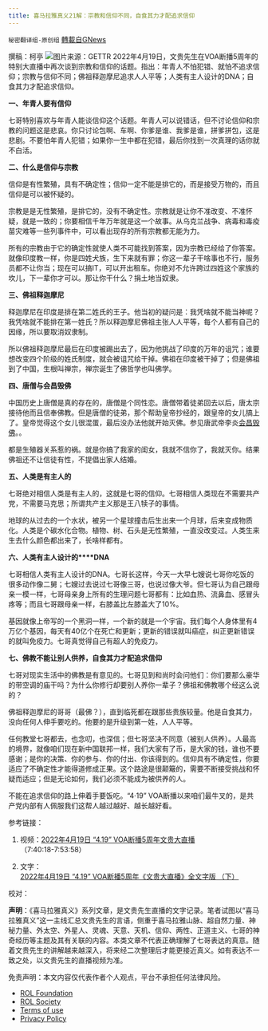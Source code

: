 ```yaml
---
title: 喜马拉雅真义21解：宗教和信仰不同，自食其力才配追求信仰
---
```

`秘密翻译组-原创组` [轉載自GNews](https://gnews.org/zh-hans/2396033/)

撰稿：柯亭
![](https://assets.gnews.org/wp-content/uploads/2022/04/db2d815a-1bff-4690-a863-00acd96abaec.jpg)图片来源：GETTR
2022年4月19日，文贵先生在VOA断播5周年的特别大直播中再次谈到宗教和信仰的话题。指出：年青人不怕犯错、就怕不追求信仰；宗教与信仰不同；佛祖释迦摩尼追求人人平等；人类有主人设计的DNA；自食其力才配追求信仰。

**一、年青人要有信仰**

七哥特别喜欢与年青人能谈信仰这个话题。年青人可以说错话，但不讨论信仰和宗教的问题这是悲哀。你只讨论包啊、车啊、你爹是谁、我爹是谁，拼爹拼包，这是悲剧。不要怕年青人犯错；如果你一生中都在犯错，最后你找到一次真理的话你就不白活。

**二、什么是信仰与宗教**

信仰是有性繁殖，具有不确定性；信仰一定不能是排它的，而是接受万物的，而且信仰是可以被怀疑的。

宗教是是无性繁殖，是排它的，没有不确定性。宗教就是让你不准改变、不准怀疑，就是一致的；你要相信千年万年就是这一个故事。从乌克兰战争、病毒和毒疫苗灾难等一些列事件中，可以看出现存的所有宗教都无能为力。

所有的宗教由于它的确定性就使人类不可能找到答案，因为宗教已经给了你答案。就像印度教一样，你是四姓犬族，生下来就有罪；你这一辈子干啥事也不行，服务员都不让你当；现在可以搞IT，可以开出租车。你绝对不允许跨过四姓这个家族的坎儿，下一辈你才可以。那让你干什么？捐土地当奴隶。

**三、佛祖释迦摩尼**

释迦摩尼在印度是排在第二姓氏的王子。他当初的疑问是：我凭啥就不能当神呢？我凭啥就不能排在第一姓氏？所以释迦摩尼佛祖主张人人平等，每个人都有自己的因缘，所以要取消奴隶制。

所以佛祖释迦摩尼最后在印度被踢出去了，因为他挑战了印度的万年的诅咒；谁要想改变四个阶级的姓氏制度，就会被诅咒给干掉。佛祖在印度被干掉了；但是佛祖到了中国，生根叫禅宗，禅宗诞生了佛哲学也叫佛学。

**四、唐僧与会昌毁佛**

中国历史上唐僧是真的存在的，唐僧是个同性恋。唐僧带着徒弟回去以后，唐太宗接待他而且信奉佛教。但是唐僧的徒弟，那个帮助皇帝抄经的，跟皇帝的女儿搞上了。皇帝觉得这个女儿很混蛋，最后没办法他就开始灭佛。参见唐武帝李炎[会昌毁佛](https://zh.wikipedia.org/wiki/%E6%9C%83%E6%98%8C%E6%AF%80%E4%BD%9B)。。

都是生殖器关系惹的祸。就是你搞了我家的闺女，我就不信你了，我就灭你。结果佛祖还不让信徒有性，不提倡出家人结婚。

**五、人类是有主人的**

七哥绝对相信人类是有主人的，这就是七哥的信仰。七哥相信人类现在不需要共产党，不需要马克思；所谓共产主义那是王八犊子的事情。

地球的从过去的一个水状，被另一个星球撞击后生出来一个月球，后来变成物质化。人类是个碳水化合物。植物、树、石头是无性繁殖，一直没改变过。人类生来生去什么颜色都出来了，长啥样都有。

**六、人类有主人设计的****DNA**

七哥相信人类有主人设计的DNA。七哥长这样，今天一大早七嫂说七哥你吃饭的很多动作像二舅；七嫂过去说过七哥像三哥，也说过像大爷。但七哥认为自己跟母亲一模一样，七哥母亲身上所有的生理问题七哥都有：比如血热、流鼻血、感冒头疼等；而且七哥跟母亲一样，右膝盖比左膝盖大了10%。

基因就像上帝写的一个黑洞一样，一个新的就是一个宇宙。我们每个人身体里有4万亿个基因，每天有40亿个在死亡和更新；更新的错误就叫癌症，纠正更新错误的就叫免疫力。七哥真觉得自己有超人的免疫力。

**七、佛教不能让别人供养，自食其力才配追求信仰**

七哥对现实生活中的佛教是有意见的。七哥见到和尚时会问他们：你们要那么豪华的带空调的庙干吗？为什么你修行却要别人养你一辈子？佛祖和佛教哪个经这么说的？

佛祖释迦摩尼的哥哥（最佛？），直到临死都在跟那些贵族较量。他是自食其力，没向任何人伸手要吃的。他要的是升级到第一姓，人人平等。

任何教堂七哥都去，也念叨，也深信；但七哥坚决不同意（被别人供养）。人最高的境界，就像咱们现在新中国联邦一样，我们大家有了币，是大家的钱，谁也不要感谢；是你的决策、你的参与、你的付出、你该得到的。信仰具有不确定性，你要适应了不确定性才能得道修成正果。这个路途是很颠簸的，需要不断接受挑战和怀疑而适应；但是无论如何，我们必须不能成为被供养的人。

不能在追求信仰的路上伸着手要饭吃。“4·19” VOA断播以来咱们最牛叉的，是共产党内部有人佩服我们这帮人越过越好、越长越好看。

参考链接：

1. 视频：[2022年4月19日 “4.19” VOA断播5周年文贵大直播](https://gettr.com/streaming/p161dm5929a)（7:40:18-7:53:58）

2. 文字：[2022年4月19日 “4.19” VOA断播5周年《文贵大直播》全文字版 （下）](https://gnews.org/zh-hans/2383633/)

校对：

**声明**：《喜马拉雅真义》系列文章，是文贵先生直播的文字记录。笔者试图以“喜马拉雅真义”这一主线汇总文贵先生的言语，侧重于喜马拉雅山脉、超自然力量、神秘力量、外太空、外星人、灵魂、天意、天机、信仰、两性、正道主义、七哥的神奇经历等主题及其有关联的内容。本类文章不代表正确理解了七哥表达的真意。随着文贵先生的讲解越来越深入，将来经二次整理后才能更接近真义。如有表达不一致之处，以文贵先生的直播视频为准。

 

免责声明：本文内容仅代表作者个人观点，平台不承担任何法律风险。

- [ROL Foundation](https://rolfoundation.org/)
- [ROL Society](https://rolsociety.org/)
- [Terms of use](https://gnews.org/terms-of-use-3/)
- [Privacy Policy](https://gnews.org/privacy-policy/)
